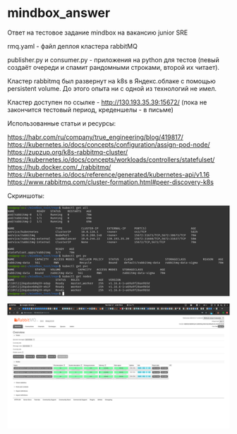 # mindbox_answer

Ответ на тестовое задание mindbox на вакансию junior SRE


rmq.yaml - файл деплоя кластера rabbitMQ

publisher.py и consumer.py - приложения на python для тестов (певый создаёт очереди и спамит рандомными строками, второй их читает).

Кластер rabbitmq был развернут на k8s в Яндекс.облаке с помощью persistent volume. До этого опыта ни с одной из технологий не имел.

Кластер доступен по ссылке - http://130.193.35.39:15672/ (пока не закончится тестовый период, креденшелы - в письме)

Использованные статьи и ресурсы:

https://habr.com/ru/company/true_engineering/blog/419817/
https://kubernetes.io/docs/concepts/configuration/assign-pod-node/
https://zupzup.org/k8s-rabbitmq-cluster/
https://kubernetes.io/docs/concepts/workloads/controllers/statefulset/
https://hub.docker.com/_/rabbitmq/
https://kubernetes.io/docs/reference/generated/kubernetes-api/v1.16
https://www.rabbitmq.com/cluster-formation.html#peer-discovery-k8s

Скриншоты:

![вывод kubectl о кластере](images/1.png)

![скрин консоли rabbitMQ](images/2.png)
